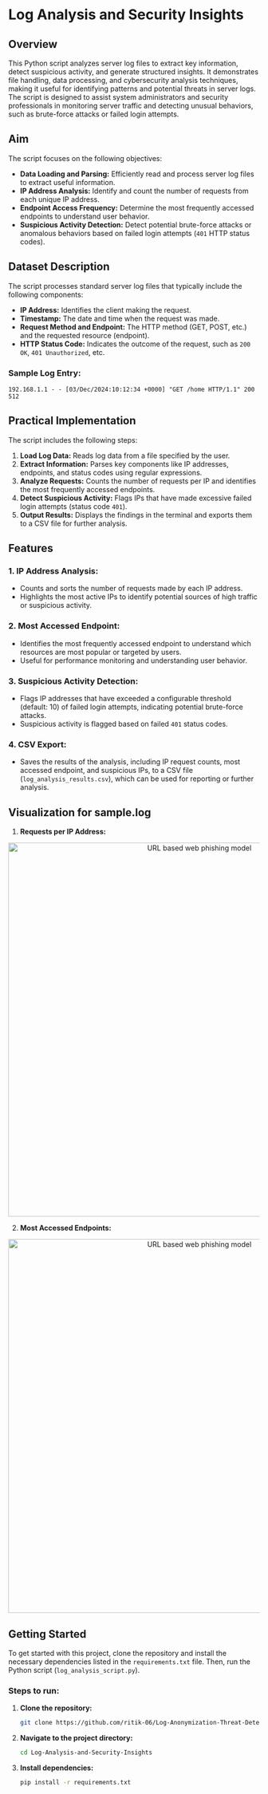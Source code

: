 # Log Analysis and Security Insights

## Overview

This Python script analyzes server log files to extract key information, detect suspicious activity, and generate structured insights. It demonstrates file handling, data processing, and cybersecurity analysis techniques, making it useful for identifying patterns and potential threats in server logs. The script is designed to assist system administrators and security professionals in monitoring server traffic and detecting unusual behaviors, such as brute-force attacks or failed login attempts.

## Aim

The script focuses on the following objectives:

- **Data Loading and Parsing:** Efficiently read and process server log files to extract useful information.
- **IP Address Analysis:** Identify and count the number of requests from each unique IP address.
- **Endpoint Access Frequency:** Determine the most frequently accessed endpoints to understand user behavior.
- **Suspicious Activity Detection:** Detect potential brute-force attacks or anomalous behaviors based on failed login attempts (`401` HTTP status codes).

## Dataset Description

The script processes standard server log files that typically include the following components:

- **IP Address:** Identifies the client making the request.
- **Timestamp:** The date and time when the request was made.
- **Request Method and Endpoint:** The HTTP method (GET, POST, etc.) and the requested resource (endpoint).
- **HTTP Status Code:** Indicates the outcome of the request, such as `200 OK`, `401 Unauthorized`, etc.

### Sample Log Entry:

`192.168.1.1 - - [03/Dec/2024:10:12:34 +0000] "GET /home HTTP/1.1" 200 512`

## Practical Implementation

The script includes the following steps:

1. **Load Log Data:** Reads log data from a file specified by the user.
2. **Extract Information:** Parses key components like IP addresses, endpoints, and status codes using regular expressions.
3. **Analyze Requests:** Counts the number of requests per IP and identifies the most frequently accessed endpoints.
4. **Detect Suspicious Activity:** Flags IPs that have made excessive failed login attempts (status code `401`).
5. **Output Results:** Displays the findings in the terminal and exports them to a CSV file for further analysis.

## Features

### 1. **IP Address Analysis:**
- Counts and sorts the number of requests made by each IP address.
- Highlights the most active IPs to identify potential sources of high traffic or suspicious activity.

### 2. **Most Accessed Endpoint:**
- Identifies the most frequently accessed endpoint to understand which resources are most popular or targeted by users.
- Useful for performance monitoring and understanding user behavior.

### 3. **Suspicious Activity Detection:**
- Flags IP addresses that have exceeded a configurable threshold (default: 10) of failed login attempts, indicating potential brute-force attacks.
- Suspicious activity is flagged based on failed `401` status codes.

### 4. **CSV Export:**
- Saves the results of the analysis, including IP request counts, most accessed endpoint, and suspicious IPs, to a CSV file (`log_analysis_results.csv`), which can be used for reporting or further analysis.

## Visualization for sample.log

1. **Requests per IP Address:**

<p align="center"> <img src="https://github.com/user-attachments/assets/85c248e8-5916-4c27-936a-10101d4875d4" alt="URL based web phishing model" width = 750 /> </p>

2. **Most Accessed Endpoints:**

<p align="center"> <img src="https://github.com/user-attachments/assets/2f478f86-4add-49a6-83e9-9f7ff29681e8" alt="URL based web phishing model" width = 750 /> </p>

## Getting Started

To get started with this project, clone the repository and install the necessary dependencies listed in the `requirements.txt` file. Then, run the Python script (`log_analysis_script.py`).

### Steps to run:

1. **Clone the repository:**

    ```bash
    git clone https://github.com/ritik-06/Log-Anonymization-Threat-Detection-Too.git
    ```

2. **Navigate to the project directory:**

    ```bash
    cd Log-Analysis-and-Security-Insights
    ```

3. **Install dependencies:**

    ```bash
    pip install -r requirements.txt
    ```
